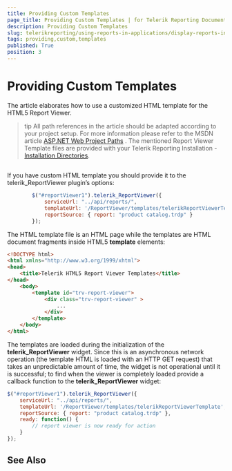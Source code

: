```yaml
---
title: Providing Custom Templates
page_title: Providing Custom Templates | for Telerik Reporting Documentation
description: Providing Custom Templates
slug: telerikreporting/using-reports-in-applications/display-reports-in-applications/web-application/html5-report-viewer/customizing/styling-and-appearance/providing-custom-templates
tags: providing,custom,templates
published: True
position: 3
---
```


# Providing Custom Templates



The article elaborates how to use a customized HTML template for the HTML5 Report Viewer.

>tip All path references in the article should be adapted according           to your project setup. For more information please refer to the MSDN article            [ASP.NET Web Project Paths](http://msdn.microsoft.com/en-us/library/ms178116.aspx) .         The mentioned Report Viewer Template files are provided with your Telerik Reporting Installation -           [Installation Directories](6E821131-83F3-45A4-BB6E-1530223D1E38#directories-and-asemblies).         


## 

If you have custom HTML template you should provide it to the telerik_ReportViewer plugin’s options:

	
````js
        $("#reportViewer1").telerik_ReportViewer({
            serviceUrl: "../api/reports/",
            templateUrl: '/ReportViewer/templates/telerikReportViewerTemplate.html',
            reportSource: { report: "product catalog.trdp" }
        });
````



The HTML template file is an HTML page while the templates are HTML document fragments inside HTML5 __template__  elements:         

	
````html
<!DOCTYPE html>
<html xmlns="http://www.w3.org/1999/xhtml">
<head>
    <title>Telerik HTML5 Report Viewer Templates</title>
</head>
    <body>
        <template id="trv-report-viewer">
            <div class="trv-report-viewer" >
		        ...
            </div>
        </template>
    </body>
</html>
````



The templates are loaded during the initialization of the __telerik_ReportViewer__  widget. Since this is an asynchronous network operation           (the template HTML is loaded with an HTTP GET request) that takes an unpredictable amount of time, the widget is not operational until it is successful;           to find when the viewer is completely loaded provide a callback function to the __telerik_ReportViewer__  widget:         

	
````js
$("#reportViewer1").telerik_ReportViewer({
	serviceUrl: "../api/reports/",
	templateUrl: '/ReportViewer/templates/telerikReportViewerTemplate',
	reportSource: { report: "product catalog.trdp" },
	ready: function() {
		// report viewer is now ready for action
	}
});
````



## See Also

